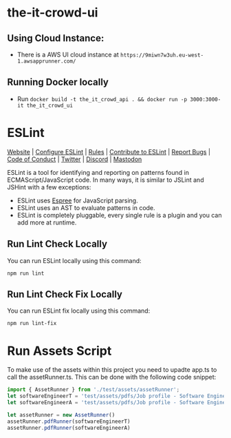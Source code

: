 # the-it-crowd-ui

## Using Cloud Instance:
- There is a AWS UI cloud instance at ```https://9miwn7w3uh.eu-west-1.awsapprunner.com/```

## Running Docker locally
- Run ```docker build -t the_it_crowd_api . && docker run -p 3000:3000-it the_it_crowd_ui```


# ESLint

[Website](https://eslint.org) |
[Configure ESLint](https://eslint.org/docs/latest/use/configure) |
[Rules](https://eslint.org/docs/rules/) |
[Contribute to ESLint](https://eslint.org/docs/latest/contribute) |
[Report Bugs](https://eslint.org/docs/latest/contribute/report-bugs) |
[Code of Conduct](https://eslint.org/conduct) |
[Twitter](https://twitter.com/geteslint) |
[Discord](https://eslint.org/chat) |
[Mastodon](https://fosstodon.org/@eslint)

ESLint is a tool for identifying and reporting on patterns found in ECMAScript/JavaScript code. In many ways, it is similar to JSLint and JSHint with a few exceptions:

* ESLint uses [Espree](https://github.com/eslint/espree) for JavaScript parsing.
* ESLint uses an AST to evaluate patterns in code.
* ESLint is completely pluggable, every single rule is a plugin and you can add more at runtime.

## Run Lint Check Locally

You can run ESLint locally using this command:

```shell
npm run lint
```

## Run Lint Check Fix Locally

You can run ESLint fix locally using this command:

```shell
npm run lint-fix
```

# Run Assets Script

To make use of the assets within this project you need to upadte app.ts to call the assetRunner.ts. This can be done with the following code snippet:

```javascript
import { AssetRunner } from './test/assets/assetRunner';
let softwareEngineerT = 'test/assets/pdfs/Job profile - Software Engineer (Trainee).pdf'
let softwareEngineerA = 'test/assets/pdfs/Job profile - Software Engineer (Associate).pdf'

let assetRunner = new AssetRunner()
assetRunner.pdfRunner(softwareEngineerT)
assetRunner.pdfRunner(softwareEngineerA)
```